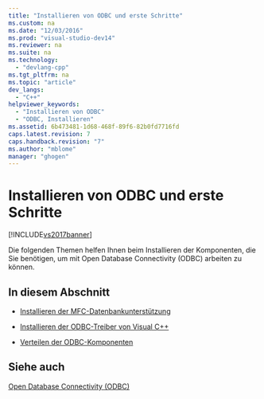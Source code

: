 ```yaml
---
title: "Installieren von ODBC und erste Schritte"
ms.custom: na
ms.date: "12/03/2016"
ms.prod: "visual-studio-dev14"
ms.reviewer: na
ms.suite: na
ms.technology: 
  - "devlang-cpp"
ms.tgt_pltfrm: na
ms.topic: "article"
dev_langs: 
  - "C++"
helpviewer_keywords: 
  - "Installieren von ODBC"
  - "ODBC, Installieren"
ms.assetid: 6b473481-1d68-468f-89f6-82b0fd7716fd
caps.latest.revision: 7
caps.handback.revision: "7"
ms.author: "mblome"
manager: "ghogen"
---
```

# Installieren von ODBC und erste Schritte
[!INCLUDE[vs2017banner](../../assembler/inline/includes/vs2017banner.md)]

Die folgenden Themen helfen Ihnen beim Installieren der Komponenten, die Sie benötigen, um mit Open Database Connectivity \(ODBC\) arbeiten zu können.  
  
## In diesem Abschnitt  
  
-   [Installieren der MFC\-Datenbankunterstützung](../../data/installing-mfc-database-support.md)  
  
-   [Installieren der ODBC\-Treiber von Visual C\+\+](../../data/odbc/odbc-administrator.md)  
  
-   [Verteilen der ODBC\-Komponenten](../../data/odbc/odbc-basics.md)  
  
## Siehe auch  
 [Open Database Connectivity \(ODBC\)](../../data/odbc/open-database-connectivity-odbc.md)